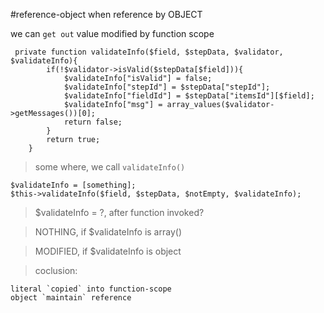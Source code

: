 ﻿#reference-object
when reference by OBJECT

we can `get out` value modified by function scope

```
 private function validateInfo($field, $stepData, $validator, $validateInfo){
        if(!$validator->isValid($stepData[$field])){
            $validateInfo["isValid"] = false;
            $validateInfo["stepId"] = $stepData["stepId"];
            $validateInfo["fieldId"] = $stepData["itemsId"][$field];
            $validateInfo["msg"] = array_values($validator->getMessages())[0];
            return false;
        }
        return true;
    }
```
>some where, we call `validateInfo()`
```
$validateInfo = [something];
$this->validateInfo($field, $stepData, $notEmpty, $validateInfo);
```
>$validateInfo = ?, after function invoked?

>NOTHING, if $validateInfo is array()

>MODIFIED, if $validateInfo is object

>coclusion:
```
literal `copied` into function-scope
object `maintain` reference
```